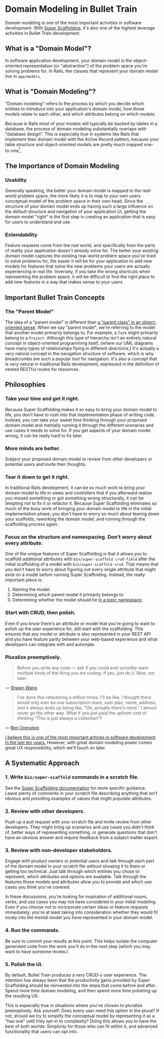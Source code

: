 # Domain Modeling in Bullet Train

Domain modeling is one of the most important activities in software development. With [Super Scaffolding](/docs/super-scaffolding.md), it's also one of the highest leverage activities in Bullet Train development.

## What is a "Domain Model"?

In software application development, your domain model is the object-oriented representation (or "abstraction") of the problem space you're solving problems for. In Rails, the classes that represent your domain model live in `app/models`.

## What is "Domain Modeling"?

"Domain modeling" refers to the process by which you decide which entities to introduce into your application's domain model, how those models relate to each other, and which attributes belong on which models.

Because in Rails most of your models will typically be backed by tables in a database, the process of domain modeling substantially overlaps with "database design". This is especially true in systems like Rails that implement their domain model with the Active Record pattern, because your table structure and object-oriented models are pretty much mapped one-to-one[<sup>*</sup>](https://en.wikipedia.org/wiki/Object–relational_impedance_mismatch).

## The Importance of Domain Modeling

### Usability

Generally speaking, the better your domain model is mapped to the real-world problem space, the more likely it is to map to your own users conceptual model of the problem space in their own head. Since the structure of your domain model ends up having such a large influence on the default structure and navigation of your application UI, getting the domain model "right" is the first step in creating an application that is easy for users to understand and use.

### Extendability

Feature requests come from the real world, and specifically from the parts of reality your application doesn't already solve for. The better your existing domain model captures the existing real-world problem space you've tried to solve problems for, the easier it will be for your application to add new models for features that solve the new problems your users are actually experiencing in real life. Inversely, if you take the wrong shortcuts when representing the problem space, it will be difficult to find the right place to add new features in a way that makes sense to your users.

## Important Bullet Train Concepts

### The "Parent Model"

The idea of a "parent model" is different than [a "parent class" in an object-oriented sense](https://en.wikipedia.org/wiki/Inheritance_\(object-oriented_programming\)). When we say "parent model", we're referring to the model that another model primarily belongs to. For example, a `Task` might primarily belong to a `Project`. Although this type of hierarchy isn't an entirely natural concept in object-oriented programming itself, (where our UML diagrams have many types of relationships flying in different directions,) it's actually a very natural concept in the navigation structure of software, which is why breadcrumbs are such a popular tool for navigation. It's also a concept that is very natural in traditional Rails development, expressed in the definition of nested RESTful routes for resources.

## Philosophies

### Take your time and get it right.

Because Super Scaffolding makes it so easy to bring your domain model to life, you don't have to rush into that implementation phase of writing code. Instead, you can take your sweet time thinking through your proposed domain model and mentally running it through the different scenarios and use cases it needs to solve for. If you get aspects of your domain model wrong, it can be really hard to fix later.

### More minds are better.

Subject your proposed domain model to review from other developers or potential users and invite their thoughts.

### Tear it down to get it right.

In traditional Rails development, it can be so much work to bring your domain model to life in views and controllers that if you afterward realize you missed something or got something wrong structurally, it can be tempting not to fix it or refactor it. Because Super Scaffolding eliminates so much of the busy work of bringing your domain model to life in the initial implementation phase, you don't have to worry so much about tearing down your scaffolds, reworking the domain model, and running through the scaffolding process again.

### Focus on the structure and namespacing. Don't worry about every attribute.

One of the unique features of Super Scaffolding is that it allows you to scaffold additional attributes with `bin/super-scaffold crud-field` after the initial scaffolding of a model with `bin/super-scaffold crud`. That means that you don't have to worry about figuring out every single attribute that might exist on a model before running Super Scaffolding. Instead, the really important piece is:

1. Naming the model.
2. Determining which parent model it primarily belongs to.
3. Determining whether the model should be [in a topic namespace](https://blog.bullettrain.co/rails-model-namespacing/).

### Start with CRUD, then polish.

Even if you know there's an attribute or model that you're going to want to polish up the user experience for, still start with the scaffolding. This ensures that any model or attribute is also represented in your REST API and you have feature parity between your web-based experience and what developers can integrate with and automate.

### Pluralize preemptively.

> Before you write any code — ask if you could ever possibly want multiple kinds of the thing you are coding. If yes, just do it. Now, not later.

— [Shawn Wang](https://twitter.com/swyx)

> I've done this refactoring a million times. I'll be like, I thought there would only ever be one subscription team, user plan, name, address, and it always ends up being like, "Oh, actually there's more." I almost never go the other way. What if you just paid the upfront cost of thinking "This is just always a collection"?

— [Ben Orenstein](https://twitter.com/r00k)

[I believe this is one of the most important articles in software development in the last ten years.](https://www.swyx.io/preemptive-pluralization/) However, with great domain modeling power comes great UX responsibility, which we'll touch on later.

## A Systematic Approach

### 1. Write `bin/super-scaffold` commands in a scratch file.

See the [Super Scaffolding documentation](/docs/super-scaffolding.md) for more specific guidance. Leave plenty of comments in your scratch file describing anything that isn't obvious and providing examples of values that might populate attributes.

### 2. Review with other developers.

Push up a pull request with your scratch file and invite review from other developers. They might bring up scenarios and use cases you didn't think of, better ways of representing something, or generate questions that don't have an obvious answer and require feedback from a subject matter expert.

### 3. Review with non-developer stakeholders.

Engage with product owners or potential users and talk through each part of the domain model in your scratch file without showing it to them or getting too technical. Just talk through which entities you chose to represent, which attributes and options are available. Talk through the features those models and attributes allow you to provide and which use cases you think you've covered.

In these discussions, you're looking for inspiration of additional nouns, verbs, and use cases you may not have considered in your initial modeling. Even if you choose not to incorporate certain ideas or feature requests immediately, you're at least taking into consideration whether they would fit nicely into the mental model you have represented in your domain model.

### 4. Run the commands.

Be sure to commit your results at this point. This helps isolate the computer generated code from the work you'll do in the next step (which you may want to have someone review.)

### 5. Polish the UI.

By default, Bullet Train produces a very CRUD-y user experience. The intention has always been that the productivity gains provided by Super Scaffolding should be reinvested into the steps that come before and after. Spend more time domain modeling, and then spend more time polishing up the resulting UX.

This is especially true in situations where you've chosen to pluralize preemptively. Ask yourself: Does every user need this option in the plural? If not, should we try to simplify the conceptual model by representing it as a "has one" until they opt-in to complexity? Doing this allows you to have the best of both worlds: Simplicity for those who can fit within it, and advanced functionality that users can opt into.
